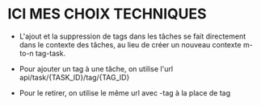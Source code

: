 # ICI MES CHOIX TECHNIQUES

- L'ajout et la suppression de tags dans les tâches se fait directement dans le contexte des tâches, au lieu de créer un nouveau contexte m-to-n tag-task.

- Pour ajouter un tag à une tâche, on utilise l'url api/task/{TASK_ID}/tag/{TAG_ID}
- Pour le retirer, on utilise le même url avec -tag à la place de tag
